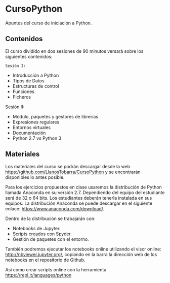 # CursoPython
Apuntes del curso de iniciación a Python.

## Contenidos
El curso dividido en dos sesiones de 90 minutos versará sobre los siguientes contenidos:

	Sesión I:
  -	Introducción a Python
  -	Tipos de Datos
  -	Estructuras de control
  -	Funciones
  -	Ficheros
  
  Sesión II:
  -	Módulo, paquetes y gestores de librerías
  -	Expresiones regulares
  - Entornos virtuales
  - Documentación
  -	Python 2.7 vs Python 3
  
## Materiales
Los materiales del curso se podrán descargar desde la web https://github.com/LlanosTobarra/CursoPython y se encontrarán disponibles lo antes posible.

Para los ejercicios propuestos en clase usaremos la distribución de Python llamada Anaconda en su versión 2.7. Dependiendo del equipo del estudiante será de 32 o 64 bits. Los estudiantes deberán tenerla instalada en sus equipos. 
La distribución Anaconda se puede descargar en el siguiente enlace: https://www.anaconda.com/download/.

Dentro de la distribución se trabajarán con:
  -	Notebooks de Jupyter.
  -	Scripts creados con Spyder.
  - Gestión de paquetes con el entorno.
  
  
También podremos ejecutar los notebooks online utilizando el visor online: http://nbviewer.jupyter.org/, copiando en la barra la dirección web de los notebooks en el repositorio de Github.
 
Así como crear scripts online con la herramienta https://repl.it/languages/python
